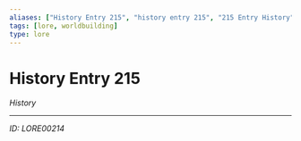 ```yaml
---
aliases: ["History Entry 215", "history entry 215", "215 Entry History"]
tags: [lore, worldbuilding]
type: lore
---
```


# History Entry 215

*History*

---
*ID: LORE00214*